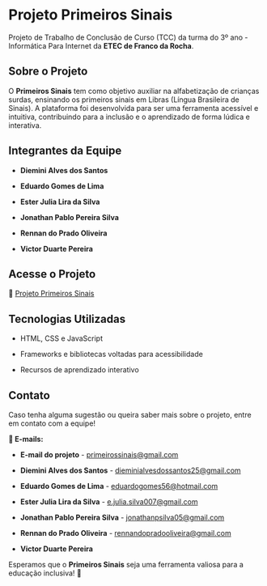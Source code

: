 # Projeto Primeiros Sinais

Projeto de Trabalho de Conclusão de Curso (TCC) da turma do 3º ano - Informática Para Internet da **ETEC de Franco da Rocha**.

## Sobre o Projeto

O **Primeiros Sinais** tem como objetivo auxiliar na alfabetização de crianças surdas, ensinando os primeiros sinais em Libras (Língua Brasileira de Sinais). A plataforma foi desenvolvida para ser uma ferramenta acessível e intuitiva, contribuindo para a inclusão e o aprendizado de forma lúdica e interativa.

## Integrantes da Equipe

- **Diemini Alves dos Santos**

- **Eduardo Gomes de Lima**

- **Ester Julia Lira da Silva**

- **Jonathan Pablo Pereira Silva**

- **Rennan do Prado Oliveira**

- **Victor Duarte Pereira**

## Acesse o Projeto

🔗 [Projeto Primeiros Sinais](https://primeiros-sinais.github.io/Projeto-Primeiros-Sinais/)

## Tecnologias Utilizadas

- HTML, CSS e JavaScript

- Frameworks e bibliotecas voltadas para acessibilidade

- Recursos de aprendizado interativo

## Contato

Caso tenha alguma sugestão ou queira saber mais sobre o projeto, entre em contato com a equipe!

**📧 E-mails:**

- **E-mail do projeto** - primeirossinais@gmail.com

- **Diemini Alves dos Santos** - dieminialvesdossantos25@gmail.com

- **Eduardo Gomes de Lima** - eduardogomes56@hotmail.com

- **Ester Julia Lira da Silva** - e.julia.silva007@gmail.com

- **Jonathan Pablo Pereira Silva** - jonathanpsilva05@gmail.com

- **Rennan do Prado Oliveira** - rennandopradooliveira@gmail.com

- **Victor Duarte Pereira**

Esperamos que o **Primeiros Sinais** seja uma ferramenta valiosa para a educação inclusiva! 💙

